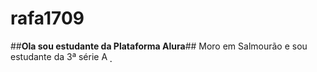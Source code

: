 # rafa1709
##**Ola sou estudante da Plataforma Alura**##
Moro em Salmourão e sou estudante da 3ª série A
̣̣

